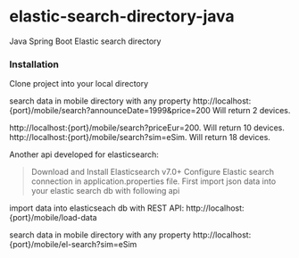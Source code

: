 # elastic-search-directory-java
Java Spring Boot Elastic search directory

### Installation
Clone project into your local directory


search data in mobile directory with any property http://localhost:{port}/mobile/search?announceDate=1999&price=200 Will return 2 devices.

http://localhost:{port}/mobile/search?priceEur=200. Will return 10 devices.
http://localhost:{port}/mobile/search?sim=eSim. Will return 18 devices.


Another api developed for elasticsearch:
>Download and Install Elasticsearch v7.0+ 
>Configure Elastic search connection in application.properties file.
>First import json data into your elastic search db with following api

import data into elasticseach db with REST API: http://localhost:{port}/mobile/load-data

search data in mobile directory with any property http://localhost:{port}/mobile/el-search?sim=eSim


